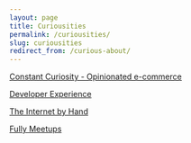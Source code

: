 ```yaml
---
layout: page
title: Curiousities
permalink: /curiousities/
slug: curiousities
redirect_from: /curious-about/
---
```


[Constant Curiosity - Opinionated e-commerce](/curious-about/opinionated-ecommerce/)

[Developer Experience](/curious-about/developer-experience/)

[The Internet by Hand](/curious-about/the-internet-by-hand/)

[Fully Meetups](https://www.meetup.com/Goteborg-Laravel-Meetup-Fully-Studios/)